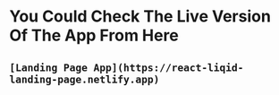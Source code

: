 # You Could Check The Live Version Of The App From Here

## `[Landing Page App](https://react-liqid-landing-page.netlify.app)`
